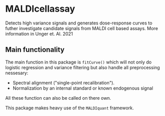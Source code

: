 # MALDIcellassay
Detects high variance signals and generates dose-response curves to futher investigate candidate signals from MALDI cell based assays.
More information in Unger et. Al. 2021

## Main functionality
The main function in this package is ```fitCurve()``` which will not only do logistic regression and variance filtering but also handle all preprocessing nessesary:
- Spectral alignment ("single-point recalibration").
- Normalization by an internal standard or known endogenous signal

All these function can also be called on there own.

This package makes heavy use of the ```MALDIquant``` framework.
